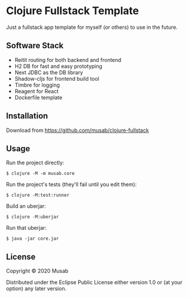 # Clojure Fullstack Template

Just a fullstack app template for myself (or others) to use in the future.


## Software Stack
* Reitit routing for both backend and frontend
* H2 DB for fast and easy prototyping
* Next JDBC as the DB library
* Shadow-cljs for frontend build tool
* Timbre for logging
* Reagent for React
* Dockerfile template

## Installation

Download from https://github.com/musab/clojure-fullstack

## Usage

Run the project directly:

    $ clojure -M -m musab.core

Run the project's tests (they'll fail until you edit them):

    $ clojure -M:test:runner

Build an uberjar:

    $ clojure -M:uberjar

Run that uberjar:

    $ java -jar core.jar

## License

Copyright © 2020 Musab

Distributed under the Eclipse Public License either version 1.0 or (at
your option) any later version.
